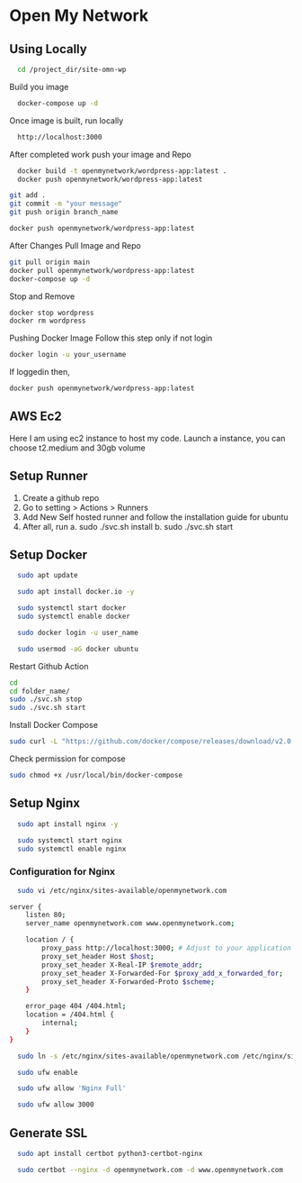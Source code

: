 # Open My Network

## Using Locally

```bash
  cd /project_dir/site-omn-wp
```

Build you image
```bash
  docker-compose up -d
```

Once image is built, run locally
```bash
  http://localhost:3000
```

After completed work push your image and Repo
```bash
  docker build -t openmynetwork/wordpress-app:latest .
  docker push openmynetwork/wordpress-app:latest
```

```bash
git add .
git commit -m "your message"
git push origin branch_name
```

```bash
docker push openmynetwork/wordpress-app:latest
```

After Changes Pull Image and Repo
```bash
git pull origin main
docker pull openmynetwork/wordpress-app:latest
docker-compose up -d
```

Stop and Remove
```bash
docker stop wordpress
docker rm wordpress
```

Pushing Docker Image
Follow this step only if not login
```bash
docker login -u your_username
```

If loggedin then,
```bash
docker push openmynetwork/wordpress-app:latest
```

## AWS Ec2
Here I am using ec2 instance to host my code. Launch a instance, you can choose t2.medium and 30gb volume

## Setup Runner
1. Create a github repo
2. Go to setting > Actions > Runners
3. Add New Self hosted runner and follow the installation guide for ubuntu
4. After all, run
    a. sudo ./svc.sh install
    b. sudo ./svc.sh start

## Setup Docker

```bash
  sudo apt update
```

```bash
  sudo apt install docker.io -y
```

```bash
  sudo systemctl start docker
  sudo systemctl enable docker
```

```bash
  sudo docker login -u user_name
```

```bash
  sudo usermod -aG docker ubuntu
```

Restart Github Action
```bash
cd
cd folder_name/
sudo ./svc.sh stop
sudo ./svc.sh start
```

Install Docker Compose
```bash
sudo curl -L "https://github.com/docker/compose/releases/download/v2.0.1/docker-compose-$(uname -s)-$(uname -m)" -o /usr/local/bin/docker-compose
```

Check permission for compose
```bash
sudo chmod +x /usr/local/bin/docker-compose
```

## Setup Nginx

```bash
  sudo apt install nginx -y
```

```bash
  sudo systemctl start nginx
  sudo systemctl enable nginx
```

### Configuration for Nginx

```bash
  sudo vi /etc/nginx/sites-available/openmynetwork.com
```

```bash
server {
    listen 80;
    server_name openmynetwork.com www.openmynetwork.com;

    location / {
        proxy_pass http://localhost:3000; # Adjust to your application's port
        proxy_set_header Host $host;
        proxy_set_header X-Real-IP $remote_addr;
        proxy_set_header X-Forwarded-For $proxy_add_x_forwarded_for;
        proxy_set_header X-Forwarded-Proto $scheme;
    }

    error_page 404 /404.html;
    location = /404.html {
        internal;
    }
}
```

```bash
  sudo ln -s /etc/nginx/sites-available/openmynetwork.com /etc/nginx/sites-enabled/
```

```bash
  sudo ufw enable
```

```bash
  sudo ufw allow 'Nginx Full'
```

```bash
  sudo ufw allow 3000
```

## Generate SSL

```bash
  sudo apt install certbot python3-certbot-nginx
```

```bash
  sudo certbot --nginx -d openmynetwork.com -d www.openmynetwork.com
```